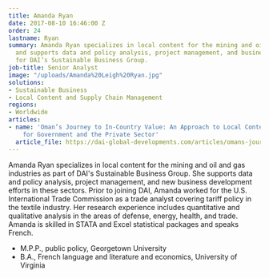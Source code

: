 ```yaml
---
title: Amanda Ryan
date: 2017-08-10 16:46:00 Z
order: 24
lastname: Ryan
summary: Amanda Ryan specializes in local content for the mining and oil and gas industries
  and supports data and policy analysis, project management, and business development
  for DAI’s Sustainable Business Group.
job-title: Senior Analyst
image: "/uploads/Amanda%20Leigh%20Ryan.jpg"
solutions:
- Sustainable Business
- Local Content and Supply Chain Management
regions:
- Worldwide
articles:
- name: 'Oman’s Journey to In-Country Value: An Approach to Local Content that Works
    for Government and the Private Sector'
  article_file: https://dai-global-developments.com/articles/omans-journey-to-in-country-value-an-approach-to-local-content-that-works-for-government-and-the-private-sector?utm_source=daidotcom
---
```


Amanda Ryan specializes in local content for the mining and oil and gas industries as part of DAI's Sustainable Business Group. She supports data and policy analysis, project management, and new business development efforts in these sectors. Prior to joining DAI, Amanda worked for the U.S. International Trade Commission as a trade analyst covering tariff policy in the textile industry. Her research experience includes quantitative and qualitative analysis in the areas of defense, energy, health, and trade. Amanda is skilled in STATA and Excel statistical packages and speaks French.

* M.P.P., public policy, Georgetown University
* B.A., French language and literature and economics, University of Virginia